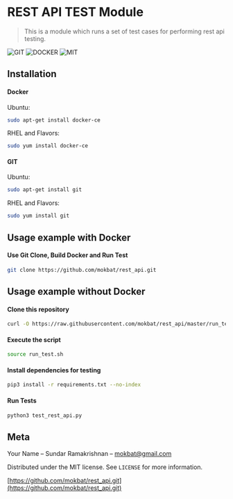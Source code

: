 # REST API TEST Module
> This is a module which runs a set of test cases for performing rest api testing.

![GIT][git-image]
![DOCKER][docker-image]
![MIT][mit-license]

[mit-license]: https://img.shields.io/github/license/mashape/apistatus.svg
[git-image]: https://img.shields.io/github/release/qubyte/rubidium.svg
[docker-image]: https://img.shields.io/badge/docker-automated-green.svg
[docker-vers]: https://img.shields.io/badge/docker-18.03-blue.svg

## Installation

#### Docker
Ubuntu:

```sh
sudo apt-get install docker-ce
```

RHEL and Flavors:

```sh
sudo yum install docker-ce
```

#### GIT
Ubuntu:

```sh
sudo apt-get install git
```

RHEL and Flavors:

```sh
sudo yum install git
```

## Usage example with Docker

#### Use Git Clone, Build Docker and Run Test 
```sh
git clone https://github.com/mokbat/rest_api.git
```

## Usage example without Docker

#### Clone this repository
```sh
curl -O https://raw.githubusercontent.com/mokbat/rest_api/master/run_test.sh
```

#### Execute the script
```sh
source run_test.sh
```

#### Install dependencies for testing
```sh
pip3 install -r requirements.txt --no-index
```

#### Run Tests
```sh
python3 test_rest_api.py
```

## Meta

Your Name – Sundar Ramakrishnan – mokbat@gmail.com

Distributed under the MIT license. See ``LICENSE`` for more information.

[https://github.com/mokbat/rest_api.git](https://github.com/mokbat/rest_api.git)

<!-- Markdown link & img dfn's -->
[mit-license]: https://img.shields.io/github/license/mashape/apistatus.svg
[git-image]: https://img.shields.io/github/release/qubyte/rubidium.svg
[git-vers]: https://img.shields.io/github/release/qubyte/rubidium.svg
[docker-image]: https://img.shields.io/badge/docker-automated-green.svg
[docker-vers]: https://img.shields.io/badge/docker-18.03-blue.svg
